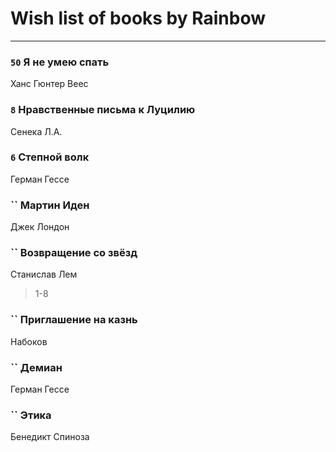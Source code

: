 # Wish list of books by Rainbow
---

### `50` Я не умею спать
Ханс Гюнтер Веес

### `8` Нравственные письма к Луцилию
Сенека Л.А.

### `6` Степной волк
Герман Гессе

### `` Мартин Иден
Джек Лондон

### `` Возвращение со звёзд
Станислав Лем
> 1-8

### `` Приглашение на казнь
Набоков

### `` Демиан
Герман Гессе

### `` Этика
Бенедикт Спиноза


